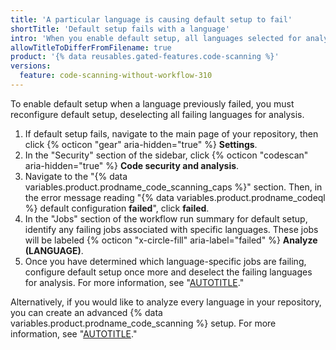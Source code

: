 ```yaml
---
title: 'A particular language is causing default setup to fail'
shortTitle: 'Default setup fails with a language'
intro: 'When you enable default setup, all languages selected for analysis must be successfully analyzed, or the configuration of default setup will fail.'
allowTitleToDifferFromFilename: true
product: '{% data reusables.gated-features.code-scanning %}'
versions:
  feature: code-scanning-without-workflow-310
---
```


To enable default setup when a language previously failed, you must reconfigure default setup, deselecting all failing languages for analysis.

1. If default setup fails, navigate to the main page of your repository, then click {% octicon "gear" aria-hidden="true" %} **Settings**.
1. In the "Security" section of the sidebar, click {% octicon "codescan" aria-hidden="true" %} **Code security and analysis**.
1. Navigate to the "{% data variables.product.prodname_code_scanning_caps %}" section. Then, in the error message reading "{% data variables.product.prodname_codeql %} default configuration **failed**", click **failed**.
1. In the "Jobs" section of the workflow run summary for default setup, identify any failing jobs associated with specific languages. These jobs will be labeled {% octicon "x-circle-fill" aria-label="failed" %} **Analyze (LANGUAGE)**.
1. Once you have determined which language-specific jobs are failing, configure default setup once more and deselect the failing languages for analysis. For more information, see "[AUTOTITLE](/code-security/code-scanning/automatically-scanning-your-code-for-vulnerabilities-and-errors/configuring-code-scanning-for-a-repository#configuring-code-scanning-automatically)."

  Alternatively, if you would like to analyze every language in your repository, you can create an advanced {% data variables.product.prodname_code_scanning %} setup. For more information, see "[AUTOTITLE](/code-security/code-scanning/automatically-scanning-your-code-for-vulnerabilities-and-errors/configuring-code-scanning-for-a-repository#creating-an-advanced-setup)."